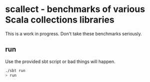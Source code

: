 # scallect - benchmarks of various Scala collections libraries #
This is a work in progress. Don't take these benchmarks seriously.

## run ##
Use the provided sbt script or bad things will happen.

```sh
./sbt run
> run
```
